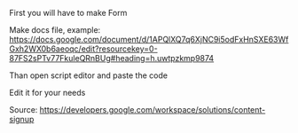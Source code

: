 First you will have to make Form

Make docs file, example: https://docs.google.com/document/d/1APQlXQ7q6XjNC9i5odFxHnSXE63WfGxh2WX0b6aeoqc/edit?resourcekey=0-87FS2sPTv77FkuleQRnBUg#heading=h.uwtpzkmp9874

Than open script editor and paste the code

Edit it for your needs

Source: https://developers.google.com/workspace/solutions/content-signup
